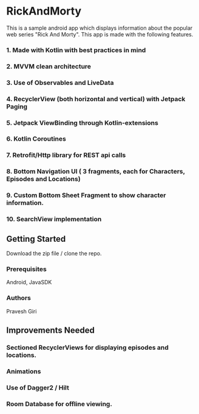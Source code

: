 # RickAndMorty
This is a sample android app which displays information about the popular web series "Rick And Morty". This app is made with the following features.
### 1. Made with Kotlin with best practices in mind
### 2. MVVM clean architecture
### 3. Use of Observables and LiveData
### 4. RecyclerView (both horizontal and vertical) with Jetpack Paging
### 5. Jetpack ViewBinding through Kotlin-extensions
### 6. Kotlin Coroutines
### 7. Retrofit/Http library for REST api calls
### 8. Bottom Navigation UI ( 3 fragments, each for Characters, Episodes and Locations)
### 9. Custom Bottom Sheet Fragment to show character information.
### 10. SearchView implementation

## Getting Started

Download the zip file / clone the repo.

### Prerequisites

Android, JavaSDK

### Authors
Pravesh Giri

## Improvements Needed
### Sectioned RecyclerViews for displaying episodes and locations.
### Animations
### Use of Dagger2 / Hilt
### Room Database for offline viewing.
